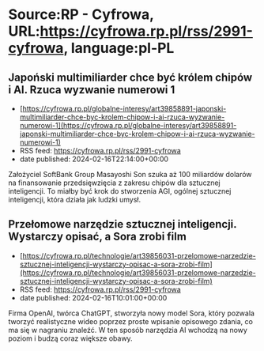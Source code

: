 # Source:RP - Cyfrowa, URL:https://cyfrowa.rp.pl/rss/2991-cyfrowa, language:pl-PL

## Japoński multimiliarder chce być królem chipów i AI. Rzuca wyzwanie numerowi 1
 - [https://cyfrowa.rp.pl/globalne-interesy/art39858891-japonski-multimiliarder-chce-byc-krolem-chipow-i-ai-rzuca-wyzwanie-numerowi-1](https://cyfrowa.rp.pl/globalne-interesy/art39858891-japonski-multimiliarder-chce-byc-krolem-chipow-i-ai-rzuca-wyzwanie-numerowi-1)
 - RSS feed: https://cyfrowa.rp.pl/rss/2991-cyfrowa
 - date published: 2024-02-16T22:14:00+00:00

Założyciel SoftBank Group Masayoshi Son szuka aż 100 miliardów dolarów na finansowanie przedsięwzięcia z zakresu chipów dla sztucznej inteligencji. To miałby być krok do stworzenia AGI, ogólnej sztucznej inteligencji, która działa jak ludzki umysł.

## Przełomowe narzędzie sztucznej inteligencji. Wystarczy opisać, a Sora zrobi film
 - [https://cyfrowa.rp.pl/technologie/art39856031-przelomowe-narzedzie-sztucznej-inteligencji-wystarczy-opisac-a-sora-zrobi-film](https://cyfrowa.rp.pl/technologie/art39856031-przelomowe-narzedzie-sztucznej-inteligencji-wystarczy-opisac-a-sora-zrobi-film)
 - RSS feed: https://cyfrowa.rp.pl/rss/2991-cyfrowa
 - date published: 2024-02-16T10:01:00+00:00

Firma OpenAI, twórca ChatGPT, stworzyła nowy model Sora, który pozwala tworzyć realistyczne wideo poprzez proste wpisanie opisowego zdania, co ma się w nagraniu znaleźć. W ten sposób narzędzia AI wchodzą na nowy poziom i budzą coraz większe obawy.

